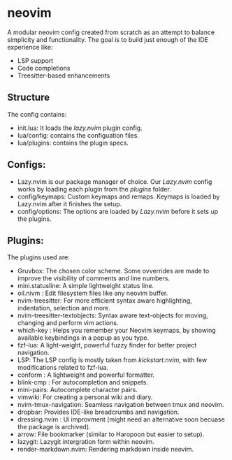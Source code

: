 # neovim

A modular neovim config created from scratch as an attempt to balance simplicity and functionality. 
The goal is to build just enough of the IDE experience like: 

- LSP support
- Code completions
- Treesitter-based enhancements

## Structure

The config contains: 
- init.lua: It loads the *lazy.nvim* plugin config.
- lua/config: contains the configuation files.
- lua/plugins: contains the plugin specs.

## Configs:

- Lazy.nvim is our package manager of choice. Our *Lazy.nvim* config works by loading each plugin from the *plugins* folder.
- config/keymaps: Custom keymaps and remaps. Keymaps is loaded by Lazy.nvim after it finishes the setup.
- config/options: The options are loaded by *Lazy.nvim* before it sets up the plugins. 

## Plugins:

The plugins used are:
- Gruvbox: The chosen color scheme. Some ovverrides are made to improve the visibility of comments and line numbers.
- mini.statusline: A simple lightweight status line.
- oil.nivm : Edit filesystem files like any neovim buffer.
- nvim-treesitter: For more efficient syntax aware highlighting, indentation, selection and more.
- nvim-treesitter-textobjects: Syntax aware text-objects for moving, changing and perform vim actions.
- which-key : Helps you remember your Neovim keymaps, by showing available keybindings in a popup as you type.
- fzf-lua: A light-weight, powerful fuzzy finder for better project navigation.
- LSP: The LSP config is mostly taken from *kickstart.nvim*, with few modifications related to fzf-lua.
- conform : A lightweight and powerful formatter.
- blink-cmp : For autocompletion and snippets.
- mini-pairs: Autocomplete character pairs.
- vimwiki: For creating a personal wiki and diary.
- nvim-tmux-navigation: Seamless navigation between tmux and neovim.
- dropbar: Provides IDE-like breadcrumbs and navigation.
- dressing.nvim : Ui improvment (might need an alternative soon becuase the package is archived).
- arrow: File bookmarker (similar to Haropoon but easier to setup).
- lazygit: Lazygit intergration form within neovim.
- render-markdown.nvim: Rendering markdown inside neovim. 
